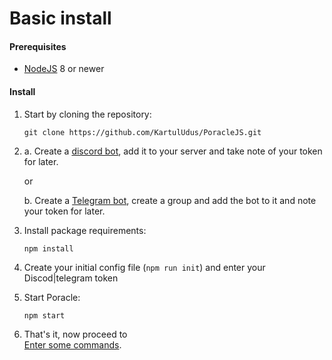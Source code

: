 # Basic install

#### Prerequisites

* [NodeJS](https://nodejs.org/en/) 8 or newer


#### Install


1. Start by cloning the repository:  
   ```
   git clone https://github.com/KartulUdus/PoracleJS.git
   ```

2.  
    a. Create a [discord bot](createBot), add it to your server and take note of your token for later.  
    
    or  
   
    b. Create a [Telegram bot](telegrambot.md), create a group and add the bot to it and note your token for later.


3. Install package requirements:
    ```
    npm install
    ```

4. Create your initial config file (`npm run init`) and enter your Discod|telegram token
    
    

5. Start Poracle:

    ```
    npm start
    ```

7. That's it, now proceed to  
[Enter some commands](commands).
        
